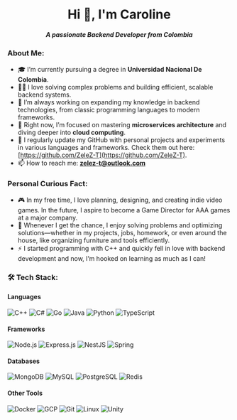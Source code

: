 <h1 align="center">Hi 👋, I'm Caroline</h1>
<h5 align="center">A passionate Backend Developer from Colombia</h3>


### About Me:
  - 🎓 I’m currently pursuing a degree in **Universidad Nacional De Colombia**.
  - 👨‍💻 I love solving complex problems and building efficient, scalable backend systems.
  - 🔭 I’m always working on expanding my knowledge in backend technologies, from classic programming languages to modern frameworks.
  - 🌱 Right now, I’m focused on mastering **microservices architecture** and diving deeper into **cloud computing**.
  - 📝 I regularly update my GitHub with personal projects and experiments in various languages and frameworks. Check them out here: [https://github.com/ZeleZ-T](https://github.com/ZeleZ-T).
  - 📫 How to reach me: **zelez-t@outlook.com**

### Personal Curious Fact:
- 🎮 In my free time, I love planning, designing, and creating indie video games. In the future, I aspire to become a Game Director for AAA games at a major company.
- 🧩 Whenever I get the chance, I enjoy solving problems and optimizing solutions—whether in my projects, jobs, homework, or even around the house, like organizing furniture and tools efficiently.
- ⚡ I started programming with C++ and quickly fell in love with backend development and now, I’m hooked on learning as much as I can!

### 🛠️ Tech Stack:

#### **Languages**
![C++](https://img.shields.io/badge/C++-00599C?style=for-the-badge&logo=C%2B%2B&logoColor=white)
![C#](https://img.shields.io/badge/C%23-239120?style=for-the-badge&logo=CSharp&logoColor=white)
![Go](https://img.shields.io/badge/Go-00ADD8?style=for-the-badge&logo=Go&logoColor=white)
![Java](https://img.shields.io/badge/Java-007396?style=for-the-badge&logo=Java&logoColor=white)
![Python](https://img.shields.io/badge/Python-3776AB?style=for-the-badge&logo=Python&logoColor=white)
![TypeScript](https://img.shields.io/badge/TypeScript-007ACC?style=for-the-badge&logo=TypeScript&logoColor=white)

#### **Frameworks**
![Node.js](https://img.shields.io/badge/Node.js-339933?style=for-the-badge&logo=Node.js&logoColor=white)
![Express.js](https://img.shields.io/badge/Express.js-000000?style=for-the-badge&logo=Express&logoColor=white)
![NestJS](https://img.shields.io/badge/NestJS-E0234E?style=for-the-badge&logo=NestJS&logoColor=white)
![Spring](https://img.shields.io/badge/Spring-6DB33F?style=for-the-badge&logo=Spring&logoColor=white)

#### **Databases**
![MongoDB](https://img.shields.io/badge/MongoDB-47A248?style=for-the-badge&logo=MongoDB&logoColor=white)
![MySQL](https://img.shields.io/badge/MySQL-4479A1?style=for-the-badge&logo=MySQL&logoColor=white)
![PostgreSQL](https://img.shields.io/badge/PostgreSQL-336791?style=for-the-badge&logo=PostgreSQL&logoColor=white)
![Redis](https://img.shields.io/badge/Redis-DC382D?style=for-the-badge&logo=Redis&logoColor=white)

#### **Other Tools**
![Docker](https://img.shields.io/badge/Docker-2496ED?style=for-the-badge&logo=Docker&logoColor=white)
![GCP](https://img.shields.io/badge/GCP-4285F4?style=for-the-badge&logo=Google%20Cloud&logoColor=white)
![Git](https://img.shields.io/badge/Git-F05032?style=for-the-badge&logo=Git&logoColor=white)
![Linux](https://img.shields.io/badge/Linux-FCC624?style=for-the-badge&logo=Linux&logoColor=black)
![Unity](https://img.shields.io/badge/Unity-FFFFFF?style=for-the-badge&logo=Unity&logoColor=black)

